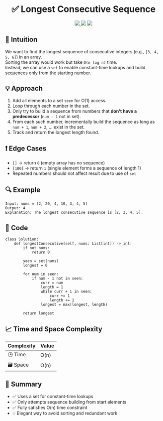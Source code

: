 <h1 align="center">✅ Longest Consecutive Sequence</h1>

<p align="center">
  <a href="https://leetcode.com/problems/longest-consecutive-sequence/">
    <img src="https://img.shields.io/badge/LeetCode-Longest%20Consecutive%20Sequence-brightgreen?logo=leetcode&style=flat-square" />
  </a>
  <img src="https://img.shields.io/badge/Difficulty-Medium-orange?style=flat-square" />
  <img src="https://img.shields.io/badge/Category-Array%2C%20Hashing%2C%20Set-blueviolet?style=flat-square" />
</p>


## 🧠 Intuition

We want to find the longest sequence of consecutive integers (e.g., `[3, 4, 5, 6]`) in an array.  
Sorting the array would work but take `O(n log n)` time.  
Instead, we can use a `set` to enable constant-time lookups and build sequences only from the starting number.

## 💡 Approach

1. Add all elements to a set `seen` for O(1) access.
2. Loop through each number in the set.
3. Only try to build a sequence from numbers that **don't have a predecessor** (`num - 1` not in set).
4. From each such number, incrementally build the sequence as long as `num + 1`, `num + 2`, ... exist in the set.
5. Track and return the longest length found.

## ❗ Edge Cases

- `[]` → return `0` (empty array has no sequence)  
- `[100]` → return `1` (single element forms a sequence of length 1)  
- Repeated numbers should not affect result due to use of `set`

## 🔍 Example

```
Input: nums = [2, 20, 4, 10, 3, 4, 5]
Output: 4
Explanation: The longest consecutive sequence is [2, 3, 4, 5].
```

## 🧾 Code

```
class Solution:
    def longestConsecutive(self, nums: List[int]) -> int:
        if not nums:
            return 0

        seen = set(nums)
        longest = 0

        for num in seen:
            if num - 1 not in seen:
                curr = num
                length = 1
                while curr + 1 in seen:
                    curr += 1
                    length += 1
                longest = max(longest, length)

        return longest
```

## 📈 Time and Space Complexity

| Complexity | Value |
|------------|--------|
| 🕒 Time     | O(n)   |
| 🗃️ Space    | O(n)   |


## 📌 Summary

- ✅ Uses a set for constant-time lookups
- ✅ Only attempts sequence building from start elements
- ✅ Fully satisfies O(n) time constraint
- 💡 Elegant way to avoid sorting and redundant work
